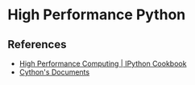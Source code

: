# High Performance Python

## References
- [High Performance Computing | IPython Cookbook](https://ipython-books.github.io/chapter-5-high-performance-computing/)
- [Cython's Documents](https://cython.readthedocs.io/en/latest/index.html)
